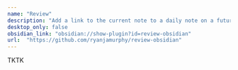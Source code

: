 ```yaml
---
name: "Review"
description: "Add a link to the current note to a daily note on a future date (or a past date, you time traveller)."
desktop_only: false
obsidian_link: "obsidian://show-plugin?id=review-obsidian"
url:  "https://github.com/ryanjamurphy/review-obsidian"
---
```

TKTK
